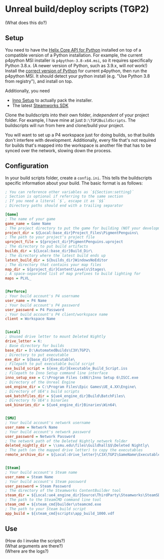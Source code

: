 # Unreal build/deploy scripts (TGP2)

(What does this do?)

## Setup

You need to have the [Helix Core API for Python](https://www.perforce.com/downloads/helix-core-api-python) installed
on top of a compatible version of a Python installation. For example, the current p4python MSI installer is
`p4python-3.8-x64.msi`, so it requires specifically Python 3.8.x. (A newer version of Python, such as 3.9.x, will
_not_ work!) Install the [correct version of Python](https://www.python.org/downloads/) for current p4python, then
run the p4python MSI. It should detect your python install (e.g. "Use Python 3.8 from registry"), and install on top.

Additionally, you need
- [Inno Setup](https://jrsoftware.org/isdl.php) to actually pack the installer.
- The latest [Steamworks SDK](https://partner.steamgames.com/downloads/steamworks_sdk.zip)

Clone the buildscripts into their own folder, _independent_ of your project folder. For example, I have mine at just
`D:\TGP2BuildScripts`. The buildscripts will run from here and clone/build your project.

You will want to set up a P4 workspace just for doing builds, so that builds don't interfere with development.
Additionally, every file that's not required for builds that's mapped into the workspace is another file that has
to be synced over the network, slowing down the process.

## Configuration

In your build scripts folder, create a `config.ini`. This tells the buildscripts specific information about your build.
The basic format is as follows:

```ini
; You can reference other variables as `${Section:setting}`
; Section is optional if referring to the same section
; If you need a literal `$`, escape it as `$$`
; Directory paths should end with a trailing separator

[Game]
; The name of your game
game_name = Game Name
; The project directory to put the game for building (NOT your development folder!)
project_dir = ${Local:base_dir}Project_Files\PigmentPenguins\
; The path to your project's project file
uproject_file = ${project_dir}PigmentPenguins.uproject
; The directory to put build artifacts
builds_dir = ${Local:base_dir}Build_Dir\
; The directory where the latest build ends up
latest_build_dir = ${builds_dir}WindowsNoEditor
; The directory that contains your map files
map_dir = ${project_dir}Content\Levels\Stages\
; A space-separated list of map prefixes to build lighting for
maps = PLVL_


[Perforce]
; Your build account's P4 username
user_name = P4 Name
; Your build account's P4 password
user_password = P4 Password
; Your build account's P4 client/workspace name
client = Workspace Name


[Local]
; Unused drive letter to mount Deleted Nightly
drive_letter = K:
; Base directory for builds
base_dir = D:\AutomatedBuilds\C3X\TGP2\
; Directory to put executable
exe_dir = ${base_dir}Executable\
; Filepath to put executable build script
exe_build_script = ${exe_dir}Executable_Build_Script.iss
; Filepath to Inno Setup command line interface
inno_setup_exe = C:\Program Files (x86)\Inno Setup 6\ISCC.exe
; Directory of the Unreal Engine
ue4_engine_dir = C:\Program Files\Epic Games\UE_4.XX\Engine\
; Directory of UE4's build scripts
ue4_batchfiles_dir = ${ue4_engine_dir}Build\BatchFiles\
; Directory fo UE4's binaries
ue4_binaries_dir = ${ue4_engine_dir}Binaries\Win64\


[SMU]
; Your build account's network username
user_name = Network Name
; Your build account's network password
user_password = Network Password
; The network path of the Deleted Nightly network folder
deleted_nightly_dir = \\smu.edu\files\Guildhall$$\Deleted Nightly\
; The path (on the mapped drive letter) to copy the executables
remote_archive_dir = ${Local:drive_letter}\C3X\TGP2\GameName\Executables\


[Steam]
; Your build account's Steam name
user_name = Steam Name
; Your build account's Steam password
user_password = Steam Password
; The directory of the Steamworks ContentBuilder tool
steam_dir = ${Local:ue4_engine_dir}Source\ThirdParty\Steamworks\SteamSDKv1XX\sdk\tools\ContentBuilder\
; The path to the SteamCMD command line tool
steam_cmd = ${steam_cmd}builder\steamcmd.exe
; The path to your Steam build script
app_build = ${steam_cmd}scripts\app_build_1000.vdf
```

## Use

(How do I invoke the scripts?)  
(What arguments are there?)  
(Where are the logs?)
